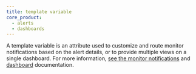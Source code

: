 ```yaml
---
title: template variable
core_product:
  - alerts
  - dashboards
---
```

A template variable is an attribute used to customize and route monitor notifications based on the alert details, or to provide multiple views on a single dashboard.
For more information, <a href="/monitors/notify/variables/?tab=is_alert">see the monitor notifications</a> and <a href="/dashboards/template_variables">dashboard</a> documentation.